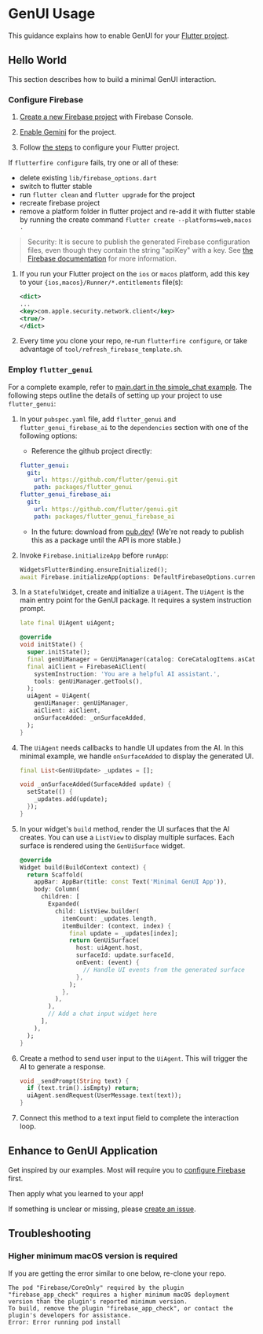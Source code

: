# GenUI Usage

This guidance explains how to enable GenUI for your [Flutter project](https://docs.flutter.dev/reference/create-new-app).

## Hello World

This section describes how to build a minimal GenUI interaction.

### Configure Firebase

1. [Create a new Firebase project](https://support.google.com/appsheet/answer/10104995) with Firebase Console.

1. [Enable Gemini](https://firebase.google.com/docs/gemini-in-firebase/set-up-gemini)
   for the project.

1. Follow [the steps](https://firebase.google.com/docs/flutter/setup)
   to configure your Flutter project.

If `flutterfire configure` fails, try one or all of these:

- delete existing `lib/firebase_options.dart`
- switch to flutter stable
- run `flutter clean` and `flutter upgrade` for the project
- recreate firebase project
- remove a platform folder in flutter project and re-add it with flutter stable by running the create command `flutter create --platforms=web,macos .`

> Security: It is secure to publish the generated Firebase configuration files, even though they contain the string "apiKey" with a key. See [the Firebase documentation](https://firebase.google.com/docs/projects/learn-more#config-files-objects) for more information.

1. If you run your Flutter project on the `ios` or `macos` platform, add this key to your
   `{ios,macos}/Runner/*.entitlements` file(s):

   ```xml
   <dict>
   ...
   <key>com.apple.security.network.client</key>
   <true/>
   </dict>
   ```

1. Every time you clone your repo, re-run `flutterfire configure`, or take advantage of
`tool/refresh_firebase_template.sh`.

### Employ `flutter_genui`

For a complete example, refer to [main.dart in the simple_chat example](../../examples/simple_chat/lib/main.dart). The following steps outline the details of setting up your project to use `flutter_genui`:

1. In your `pubspec.yaml` file, add `flutter_genui` and `flutter_genui_firebase_ai` to the `dependencies` section with one of the following options:

   - Reference the github project directly:

   ```yaml
   flutter_genui:
     git:
       url: https://github.com/flutter/genui.git
       path: packages/flutter_genui
   flutter_genui_firebase_ai:
     git:
       url: https://github.com/flutter/genui.git
       path: packages/flutter_genui_firebase_ai
   ```

   - In the future: download from [pub.dev](https://pub.dev)! (We're not ready to publish this as a package until the API is more stable.)

2. Invoke `Firebase.initializeApp` before `runApp`:

   ```dart
   WidgetsFlutterBinding.ensureInitialized();
   await Firebase.initializeApp(options: DefaultFirebaseOptions.currentPlatform);
   ```

3. In a `StatefulWidget`, create and initialize a `UiAgent`. The `UiAgent` is the main entry point for the GenUI package. It requires a system instruction prompt.

   ```dart
   late final UiAgent uiAgent;

   @override
   void initState() {
     super.initState();
     final genUiManager = GenUiManager(catalog: CoreCatalogItems.asCatalog());
     final aiClient = FirebaseAiClient(
       systemInstruction: 'You are a helpful AI assistant.',
       tools: genUiManager.getTools(),
     );
     uiAgent = UiAgent(
       genUiManager: genUiManager,
       aiClient: aiClient,
       onSurfaceAdded: _onSurfaceAdded,
     );
   }
   ```

4. The `UiAgent` needs callbacks to handle UI updates from the AI. In this minimal example, we handle `onSurfaceAdded` to display the generated UI.

   ```dart
   final List<GenUiUpdate> _updates = [];

   void _onSurfaceAdded(SurfaceAdded update) {
     setState(() {
       _updates.add(update);
     });
   }
   ```

5. In your widget's `build` method, render the UI surfaces that the AI creates. You can use a `ListView` to display multiple surfaces. Each surface is rendered using the `GenUiSurface` widget.

   ```dart
   @override
   Widget build(BuildContext context) {
     return Scaffold(
       appBar: AppBar(title: const Text('Minimal GenUI App')),
       body: Column(
         children: [
           Expanded(
             child: ListView.builder(
               itemCount: _updates.length,
               itemBuilder: (context, index) {
                 final update = _updates[index];
                 return GenUiSurface(
                   host: uiAgent.host,
                   surfaceId: update.surfaceId,
                   onEvent: (event) {
                     // Handle UI events from the generated surface
                   },
                 );
               },
             ),
           ),
           // Add a chat input widget here
         ],
       ),
     );
   }
   ```

6. Create a method to send user input to the `UiAgent`. This will trigger the AI to generate a response.

   ```dart
   void _sendPrompt(String text) {
     if (text.trim().isEmpty) return;
     uiAgent.sendRequest(UserMessage.text(text));
   }
   ```

7. Connect this method to a text input field to complete the interaction loop.

## Enhance to GenUI Application

Get inspired by our examples. Most will require you to [configure Firebase](#configure-firebase) first.

Then apply what you learned to your app!

If something is unclear or missing, please [create an issue](https://github.com/flutter/genui/issues/new/choose).

## Troubleshooting

### Higher minimum macOS version is required

If you are getting the error similar to one below, re-clone your repo.

```
The pod "Firebase/CoreOnly" required by the plugin "firebase_app_check" requires a higher minimum macOS deployment version than the plugin's reported minimum version.
To build, remove the plugin "firebase_app_check", or contact the plugin's developers for assistance.
Error: Error running pod install
```
